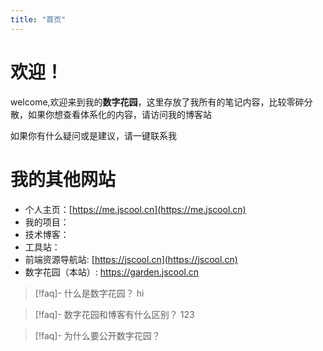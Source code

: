 ```yaml
---
title: "首页"
---
```


# 欢迎！
welcome,欢迎来到我的**数字花园**，这里存放了我所有的笔记内容，比较零碎分散，如果你想查看体系化的内容，请访问我的博客站

如果你有什么疑问或是建议，请一键联系我
# 我的其他网站
- 个人主页：[https://me.jscool.cn](https://me.jscool.cn)
- 我的项目： 
- 技术博客：
- 工具站：
- 前端资源导航站: [https://jscool.cn](https://jscool.cn)
- 数字花园（本站）: https://garden.jscool.cn

> [!faq]- 什么是数字花园？
> hi

>[!faq]-  数字花园和博客有什么区别？
>123

>[!faq]- 为什么要公开数字花园？
>


